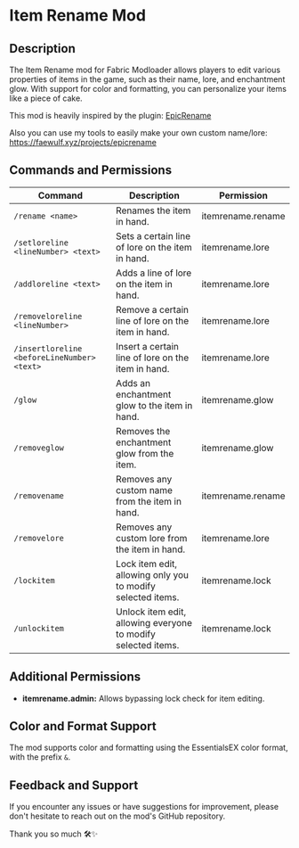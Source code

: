 # Item Rename Mod

## Description

The Item Rename mod for Fabric Modloader allows players to edit various properties of items in the game, such as their
name, lore, and enchantment glow. With support for color and formatting, you can personalize your items like a piece of
cake.

This mod is heavily inspired by the plugin: [EpicRename](https://www.spigotmc.org/resources/epicrename.4341/)

Also you can use my tools to easily make your own custom name/lore: https://faewulf.xyz/projects/epicrename

## Commands and Permissions

| Command                                     | Description                                                   | Permission        |
|---------------------------------------------|---------------------------------------------------------------|-------------------|
| `/rename <name>`                            | Renames the item in hand.                                     | itemrename.rename |
| `/setloreline <lineNumber> <text>`          | Sets a certain line of lore on the item in hand.              | itemrename.lore   |
| `/addloreline <text>`                       | Adds a line of lore on the item in hand.                      | itemrename.lore   |
| `/removeloreline <lineNumber>`              | Remove a certain line of lore on the item in hand.            | itemrename.lore   |
| `/insertloreline <beforeLineNumber> <text>` | Insert a certain line of lore on the item in hand.            | itemrename.lore   |
| `/glow`                                     | Adds an enchantment glow to the item in hand.                 | itemrename.glow   |
| `/removeglow`                               | Removes the enchantment glow from the item.                   | itemrename.glow   |
| `/removename`                               | Removes any custom name from the item in hand.                | itemrename.rename |
| `/removelore`                               | Removes any custom lore from the item in hand.                | itemrename.lore   |
| `/lockitem`                                 | Lock item edit, allowing only you to modify selected items.   | itemrename.lock   |
| `/unlockitem`                               | Unlock item edit, allowing everyone to modify selected items. | itemrename.lock   |

## Additional Permissions

- **itemrename.admin:** Allows bypassing lock check for item editing.

## Color and Format Support

The mod supports color and formatting using the EssentialsEX color format, with the prefix `&`.

## Feedback and Support

If you encounter any issues or have suggestions for improvement, please don't hesitate to reach out on the mod's GitHub
repository.

Thank you so much 🛠️✨